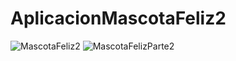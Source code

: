 # AplicacionMascotaFeliz2
![MascotaFeliz2](https://github.com/GGbrie/AplicacionMascotaFeliz2/assets/106721167/21f4383e-e0e8-40f9-b3f4-045953acd75e)
![MascotaFelizParte2](https://github.com/GGbrie/AplicacionMascotaFeliz2/assets/106721167/6a933116-0ce4-4149-afe4-d454b86a6e46)
